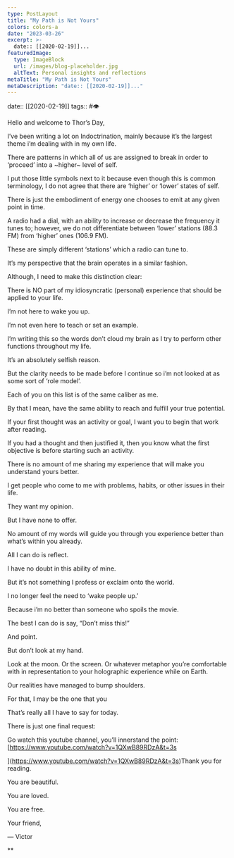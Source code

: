 ```yaml
---
type: PostLayout
title: "My Path is Not Yours"
colors: colors-a
date: "2023-03-26"
excerpt: >-
  date:: [[2020-02-19]]...
featuredImage:
  type: ImageBlock
  url: /images/blog-placeholder.jpg
  altText: Personal insights and reflections
metaTitle: "My Path is Not Yours"
metaDescription: "date:: [[2020-02-19]]..."
---
```

date:: [[2020-02-19]]
tags:: #👁

Hello and welcome to Thor’s Day,

I’ve been writing a lot on Indoctrination, mainly because it’s the largest theme i’m dealing with in my own life.

There are patterns in which all of us are assigned to break in order to ‘proceed’ into a ~higher~ level of self.

I put those little symbols next to it because even though this is common terminology, I do not agree that there are ‘higher’ or ‘lower’ states of self.

There is just the embodiment of energy one chooses to emit at any given point in time.

A radio had a dial, with an ability to increase or decrease the frequency it tunes to; however, we do not differentiate between ‘lower’ stations (88.3 FM) from ‘higher’ ones (106.9 FM).

These are simply different ‘stations’ which a radio can tune to.

It’s my perspective that the brain operates in a similar fashion.

Although, I need to make this distinction clear:

There is NO part of my idiosyncratic (personal) experience that should be applied to your life.

I’m not here to wake you up.

I’m not even here to teach or set an example.

I’m writing this so the words don’t cloud my brain as I try to perform other functions throughout my life.

It’s an absolutely selfish reason.

But the clarity needs to be made before I continue so i’m not looked at as some sort of ‘role model’.

Each of you on this list is of the same caliber as me.

By that I mean, have the same ability to reach and fulfill your true potential.

If your first thought was an activity or goal, I want you to begin that work after reading.

If you had a thought and then justified it, then you know what the first objective is before starting such an activity.

There is no amount of me sharing my experience that will make you understand yours better.

I get people who come to me with problems, habits, or other issues in their life.

They want my opinion.

But I have none to offer.

No amount of my words will guide you through you experience better than what’s within you already.

All I can do is reflect.

I have no doubt in this ability of mine.

But it’s not something I profess or exclaim onto the world.

I no longer feel the need to ‘wake people up.’

Because i’m no better than someone who spoils the movie.

The best I can do is say, “Don’t miss this!”

And point.

But don’t look at my hand.

Look at the moon. Or the screen. Or whatever metaphor you’re comfortable with in representation to your holographic experience while on Earth.

Our realities have managed to bump shoulders.

For that, I may be the one that you 

That’s really all I have to say for today.

There is just one final request:

Go watch this youtube channel, you’ll innerstand the point: [https://www.youtube.com/watch?v=1QXwB89RDzA&t=3s

](https://www.youtube.com/watch?v=1QXwB89RDzA&t=3s)Thank you for reading.

You are beautiful.

You are loved.

You are free.

Your friend,

— Victor

**